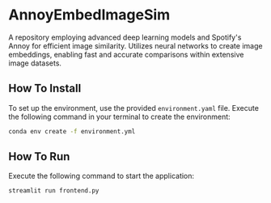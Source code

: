 # AnnoyEmbedImageSim
A repository employing advanced deep learning models and Spotify's Annoy for efficient image similarity. Utilizes neural networks to create image embeddings, enabling fast and accurate comparisons within extensive image datasets.

## How To Install

To set up the environment, use the provided `environment.yaml` file. Execute the following command in your terminal to create the environment:

```bash
conda env create -f environment.yml
```

## How To Run

Execute the following command to start the application:

```bash
streamlit run frontend.py
```
